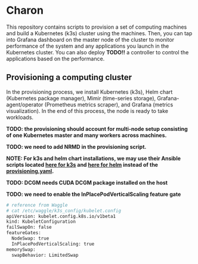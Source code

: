 # Charon
This repository contains scripts to provision a set of computing machines and build a Kubernetes (k3s) cluster using the machines. Then, you can tap into Grafana dashboard on the master node of the cluster to monitor performance of the system and any applications you launch in the Kubernetes cluster. You can also deploy __TODO!!__ a controller to control the applications based on the performance.

## Provisioning a computing cluster
In the provisioning process, we install Kubernetes (k3s), Helm chart (Kubernetes package manager), Mimir (time-series storage), Grafana-agent/operator (Prometheus metrics scraper), and Grafana (metrics visualization). In the end of this process, the node is ready to take workloads.

__TODO: the provisioning should account for multi-node setup consisting of one Kubernetes master and many workers across machines.__

__TODO: we need to add NRMD in the provisioning script.__

__NOTE: For k3s and helm chart installations, we may use their Ansible scripts located [here for k3s](https://github.com/k3s-io/k3s-ansible/tree/master) and [here for helm](https://github.com/gantsign/ansible_role_helm) instead of the [provisioning.yaml](scripts/provisioning.yaml).__

__TODO: DCGM needs CUDA DCGM package installed on the host__

__TODO: we need to enable the InPlacePodVerticalScaling feature gate__
```bash
# reference from Waggle
# cat /etc/waggle/k3s_config/kubelet.config 
apiVersion: kubelet.config.k8s.io/v1beta1
kind: KubeletConfiguration
failSwapOn: false
featureGates:
  NodeSwap: true
  InPlacePodVerticalScaling: true
memorySwap:
  swapBehavior: LimitedSwap
```